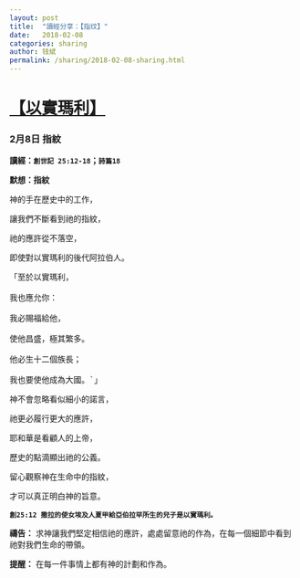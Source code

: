 ```yaml
---
layout: post
title:  "讀經分享：【指纹】"
date:   2018-02-08
categories: sharing
author: 钱斌
permalink: /sharing/2018-02-08-sharing.html
---
```


[【以實瑪利】](/daily/2018-02-08-daily.html)
===========

### 2月8日 指紋

**讀經：`創世記 25:12-18`；`詩篇18`**

**默想：指紋**

神的手在歷史中的工作，

讓我們不斷看到祂的指紋，

祂的應許從不落空，

即使對以實瑪利的後代阿拉伯人。

<pre>「至於以實瑪利，

我也應允你：

我必賜福給他，

使他昌盛，極其繁多。

他必生十二個族長；

我也要使他成為大國。`」</pre>

神不會忽略看似細小的諾言，

祂更必履行更大的應許，

耶和華是看顧人的上帝，

歷史的點滴顯出祂的公義。

留心觀察神在生命中的指紋，

才可以真正明白神的旨意。

**`創25:12 撒拉的使女埃及人夏甲給亞伯拉罕所生的兒子是以實瑪利。`**

**禱告：**
求神讓我們堅定相信祂的應許，處處留意祂的作為，在每一個細節中看到祂對我們生命的帶領。

**提醒：**
在每一件事情上都有神的計劃和作為。
